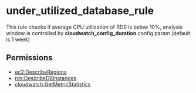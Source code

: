 # under\_utilized\_database\_rule

This rule checks if average CPU utilization of RDS is below 10%, analysis window is controlled by **cloudwatch\_config\_duration** config param \(default is 1 week\)

## Permissions

* [ec2:DescribeRegions](https://docs.aws.amazon.com/AWSEC2/latest/APIReference/API_DescribeRegions.html)
* [rds:DescribeDBInstances](https://docs.aws.amazon.com/cli/latest/reference/rds/describe-db-instances.html)
* [cloudwatch:GetMetricStatistics](https://docs.aws.amazon.com/AmazonCloudWatch/latest/APIReference/API_GetMetricStatistics.html)



